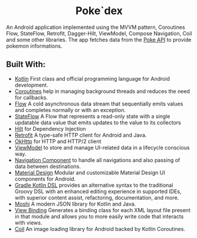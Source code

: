 
<h1 align="center">Poke`dex</h1>

An Android application implemented using the MVVM pattern, Coroutines Flow, StateFlow, Retrofit, Dagger-Hilt, ViewModel, Compose Navigation, Coil and some other libraries.
The app fetches data from the [Poke API](https://pokeapi.co/) to provide pokemon informations.

## Built With: 
* [Kotlin](https://kotlinlang.org/) First class and official programming language for Android development.
* [Coroutines](https://kotlinlang.org/docs/reference/coroutines-overview.html)   help in managing background threads and reduces the need for callbacks.
* [Flow](https://kotlinlang.org/docs/reference/coroutines/flow.html)  A cold asynchronous data stream that sequentially emits values and completes normally or with an exception.
* [StateFlow](https://kotlin.github.io/kotlinx.coroutines/kotlinx-coroutines-core/kotlinx.coroutines.flow/-state-flow/) A Flow that represents a read-only state with a single updatable data value that emits updates to the value to its collectors
* [Hilt](https://dagger.dev/hilt/) for Dependency Injection
* [Retrofit](https://square.github.io/retrofit/)  A type-safe HTTP client for Android and Java.
* [OkHttp](https://github.com/square/okhttp) for HTTP and HTTP/2 client
* [ViewModel](https://developer.android.com/topic/libraries/architecture/viewmodel) to store and manage UI-related data in a lifecycle conscious way.
* [Navigation Component](https://developer.android.com/guide/navigation) to handle all navigations and also passing of data between destinations.
* [Material Design](https://material.io/develop/android/docs/getting-started/) Modular and customizable Material Design UI components for Android.
* [Gradle Kotlin DSL](https://docs.gradle.org/current/userguide/kotlin_dsl.html) provides an alternative syntax to the traditional Groovy DSL with an enhanced editing experience in supported IDEs, with superior content assist, refactoring, documentation, and more.
* [Moshi](https://github.com/square/moshi) A modern JSON library for Kotlin and Java.
* [View Binding](https://developer.android.com/topic/libraries/view-binding) Generates a binding class for each XML layout file present in that module and allows you to more easily write code that interacts with views.
* [Coil](https://github.com/coil-kt/coil) An image loading library for Android backed by Kotlin Coroutines.

